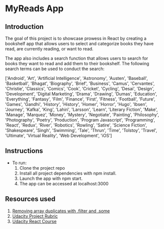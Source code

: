# MyReads App

## Introduction

The goal of this project is to showcase prowess in React by creating a bookshelf app that allows users to select and categorize books they have read, are currently reading, or want to read.

The app also includes a search function that allows users to search for books they want to read and add them to their bookshelf. The following search terms can be used to conduct the search:

['Android', 'Art', 'Artificial Intelligence', 'Astronomy', 'Austen', 'Baseball', 'Basketball', 'Bhagat', 'Biography', 'Brief', 'Business', 'Camus', 'Cervantes', 'Christie', 'Classics', 'Comics', 'Cook', 'Cricket', 'Cycling', 'Desai', 'Design', 'Development', 'Digital Marketing', 'Drama', 'Drawing', 'Dumas', 'Education', 'Everything', 'Fantasy', 'Film', 'Finance', 'First', 'Fitness', 'Football', 'Future', 'Games', 'Gandhi', 'History', 'History', 'Homer', 'Horror', 'Hugo', 'Ibsen', 'Journey', 'Kafka', 'King', 'Lahiri', 'Larsson', 'Learn', 'Literary Fiction', 'Make', 'Manage', 'Marquez', 'Money', 'Mystery', 'Negotiate', 'Painting', 'Philosophy', 'Photography', 'Poetry', 'Production', 'Program Javascript', 'Programming', 'React', 'Redux', 'River', 'Robotics', 'Rowling', 'Satire', 'Science Fiction', 'Shakespeare', 'Singh', 'Swimming', 'Tale', 'Thrun', 'Time', 'Tolstoy', 'Travel', 'Ultimate', 'Virtual Reality', 'Web Development', 'iOS']

## Instructions

* To run:
  1. Clone the project repo
  2. Install all project dependencies with npm install.
  3. Launch the app with npm start.
  4. The app can be accessed at localhost:3000

## Resources used

1. [Removing array duplicates with .filter and .some](https://stackoverflow.com/questions/32965688/comparing-two-arrays-of-objects-and-exclude-the-elements-who-match-values-into/32966051)
2. [Udacity Project Rubric](https://review.udacity.com/#!/rubrics/918/view)
3. [Udacity React Course](https://www.udacity.com)
